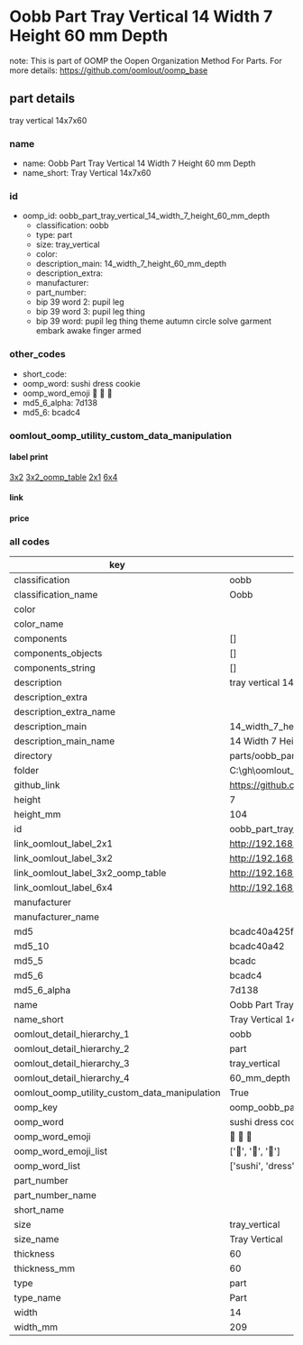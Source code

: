 # Oobb Part Tray Vertical 14 Width 7 Height 60 mm Depth  

note: This is part of OOMP the Oopen Organization Method For Parts. For more details: https://github.com/oomlout/oomp_base

##  part details
  



tray vertical 14x7x60



### name
* name: Oobb Part Tray Vertical 14 Width 7 Height 60 mm Depth
* name_short: Tray Vertical 14x7x60 
### id
* oomp_id: oobb_part_tray_vertical_14_width_7_height_60_mm_depth
  * classification: oobb
  * type: part
  * size: tray_vertical
  * color: 
  * description_main: 14_width_7_height_60_mm_depth
  * description_extra: 
  * manufacturer: 
  * part_number: 
  * bip 39 word 2: pupil leg
  * bip 39 word 3: pupil leg thing
  * bip 39 word: pupil leg thing theme autumn circle solve garment embark awake finger armed

### other_codes
* short_code: 
* oomp_word: sushi dress cookie
* oomp_word_emoji :sushi: :dress: :cookie:
* md5_6_alpha: 7d138
* md5_6: bcadc4






### oomlout_oomp_utility_custom_data_manipulation
#### label print
[3x2](http://192.168.1.245:1112/?label=oomp%207d138)
[3x2_oomp_table](http://192.168.1.108:1112/?label=oomp%207d138)
[2x1](http://192.168.1.242:1112/?label=oomp%207d138)
[6x4](http://192.168.1.55:1112/?label=oomp%207d138)    

#### link

                              

#### price







### all codes 
| key | value |  
| --- | --- |  
| classification | oobb |  
| classification_name | Oobb |  
| color |  |  
| color_name |  |  
| components | [] |  
| components_objects | [] |  
| components_string | [] |  
| description | tray vertical 14x7x60 |  
| description_extra |  |  
| description_extra_name |  |  
| description_main | 14_width_7_height_60_mm_depth |  
| description_main_name | 14 Width 7 Height 60 mm Depth |  
| directory | parts/oobb_part_tray_vertical_14_width_7_height_60_mm_depth |  
| folder | C:\gh\oomlout_oobb_version_4_generated_parts\parts\oobb_part_tray_vertical_14_width_7_height_60_mm_depth |  
| github_link | https://github.com/oomlout/oomlout_oomp_part_src/tree/main/parts/oobb_part_tray_vertical_14_width_7_height_60_mm_depth |  
| height | 7 |  
| height_mm | 104 |  
| id | oobb_part_tray_vertical_14_width_7_height_60_mm_depth |  
| link_oomlout_label_2x1 | http://192.168.1.242:1112/?label=oomp%207d138 |  
| link_oomlout_label_3x2 | http://192.168.1.245:1112/?label=oomp%207d138 |  
| link_oomlout_label_3x2_oomp_table | http://192.168.1.108:1112/?label=oomp%207d138 |  
| link_oomlout_label_6x4 | http://192.168.1.55:1112/?label=oomp%207d138 |  
| manufacturer |  |  
| manufacturer_name |  |  
| md5 | bcadc40a425ff9dca487de01c15fd56f |  
| md5_10 | bcadc40a42 |  
| md5_5 | bcadc |  
| md5_6 | bcadc4 |  
| md5_6_alpha | 7d138 |  
| name | Oobb Part Tray Vertical 14 Width 7 Height 60 mm Depth |  
| name_short | Tray Vertical 14x7x60  |  
| oomlout_detail_hierarchy_1 | oobb |  
| oomlout_detail_hierarchy_2 | part |  
| oomlout_detail_hierarchy_3 | tray_vertical |  
| oomlout_detail_hierarchy_4 | 60_mm_depth |  
| oomlout_oomp_utility_custom_data_manipulation | True |  
| oomp_key | oomp_oobb_part_tray_vertical_14_width_7_height_60_mm_depth |  
| oomp_word | sushi dress cookie |  
| oomp_word_emoji | :sushi: :dress: :cookie: |  
| oomp_word_emoji_list | [':sushi:', ':dress:', ':cookie:'] |  
| oomp_word_list | ['sushi', 'dress', 'cookie'] |  
| part_number |  |  
| part_number_name |  |  
| short_name |  |  
| size | tray_vertical |  
| size_name | Tray Vertical |  
| thickness | 60 |  
| thickness_mm | 60 |  
| type | part |  
| type_name | Part |  
| width | 14 |  
| width_mm | 209 |  
